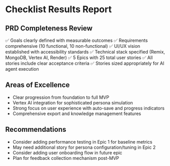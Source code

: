 # Checklist Results Report

## PRD Completeness Review
✅ Goals clearly defined with measurable outcomes
✅ Requirements comprehensive (10 functional, 10 non-functional)
✅ UI/UX vision established with accessibility standards
✅ Technical stack specified (Remix, MongoDB, Vertex AI, Render)
✅ 5 Epics with 25 total user stories
✅ All stories include clear acceptance criteria
✅ Stories sized appropriately for AI agent execution

## Areas of Excellence
- Clear progression from foundation to full MVP
- Vertex AI integration for sophisticated persona simulation
- Strong focus on user experience with auto-save and progress indicators
- Comprehensive export and knowledge management features

## Recommendations
- Consider adding performance testing in Epic 1 for baseline metrics
- May need additional story for persona configuration/tuning in Epic 2
- Consider adding user onboarding flow in future epic
- Plan for feedback collection mechanism post-MVP
